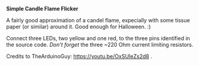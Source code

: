 **Simple Candle Flame Flicker**

A fairly good approximation of a candel flame, expecially with some tissue paper (or similar) around it. Good enough for Halloween. :)

Connect three LEDs, two yellow and one red, to the three pins identified in the source code. *Don't forget* the three ~220 Ohm current limiting resistors.

Credits to TheArduinoGuy:
https://youtu.be/OxSUIeZs2d8 .
